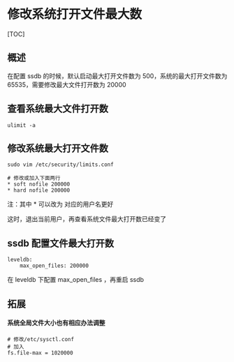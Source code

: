 # 修改系统打开文件最大数

[TOC]

## 概述
在配置 ssdb 的时候，默认启动最大打开文件数为 500，系统的最大打开文件数为 65535，需要修改最大文件打开数为 20000

## 查看系统最大文件打开数
```shll
ulimit -a
```

## 修改系统最大打开文件数
```
sudo vim /etc/security/limits.conf

# 修改或加入下面两行
* soft nofile 200000
* hard nofile 200000
```
注：其中 * 可以改为 对应的用户名更好

这时，退出当前用户，再查看系统文件最大打开数已经变了

## ssdb 配置文件最大打开数
```
leveldb:
	max_open_files: 200000
```
在 leveldb 下配置 max_open_files ，再重启 ssdb

## 拓展

#### 系统全局文件大小也有相应办法调整

```
# 修改/etc/sysctl.conf
# 加入
fs.file-max = 1020000
```